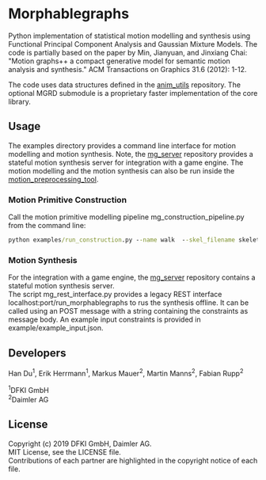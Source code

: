 # Morphablegraphs

Python implementation of statistical motion modelling and synthesis using Functional Principal Component Analysis and Gaussian Mixture Models. The code is partially based on the paper by Min, Jianyuan, and Jinxiang Chai:  
"Motion graphs++ a compact generative model for semantic motion analysis and synthesis." ACM Transactions on Graphics 31.6 (2012): 1-12.  

The code uses data structures defined in the [anim_utils](https://github.com/eherr/anim_utils) repository. 
The optional MGRD submodule is a proprietary faster implementation of the core library.


## Usage

The examples directory provides a command line interface for motion modelling and motion synthesis. Note, the [mg_server](https://github.com/eherr/mg_server) repository provides a stateful  motion synthesis server for integration with a game engine. The motion modelling and the motion synthesis can also be run inside the [motion_preprocessing_tool](https://github.com/eherr/motion_preprocessing_tool).


### Motion Primitive Construction

Call the motion primitive modelling pipeline mg_construction_pipeline.py from the command line:
```bat  
python examples/run_construction.py --name walk  --skel_filename skeleton.bvh --input_folder data/walk --output_folder out
```

### Motion Synthesis

For the integration with a game engine, the [mg_server](https://github.com/eherr/mg_server) repository contains a stateful motion synthesis server.  
The script mg_rest_interface.py provides a legacy REST interface localhost:port/run_morphablegraphs to rus the synthesis offline.
It can be called using an POST message with a string containing the constraints as message body. An example input constraints is provided in example/example_input.json.


## Developers

Han Du<sup>1</sup>, Erik Herrmann<sup>1</sup>, Markus Mauer<sup>2</sup>, Martin Manns<sup>2</sup>, Fabian Rupp<sup>2</sup>  <br/>

<sup>1</sup>DFKI GmbH  
<sup>2</sup>Daimler AG  



## License

Copyright (c) 2019 DFKI GmbH, Daimler AG.  
MIT License, see the LICENSE file.  
Contributions of each partner are highlighted in the copyright notice of each file.